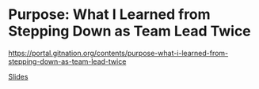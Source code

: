 # Purpose: What I Learned from Stepping Down as Team Lead Twice

https://portal.gitnation.org/contents/purpose-what-i-learned-from-stepping-down-as-team-lead-twice

[Slides](https://github.com/aptakhin/aptakhin.github.io/blob/master/talks/2023-TechLeadConf-Purpose/Purpose.pdf)